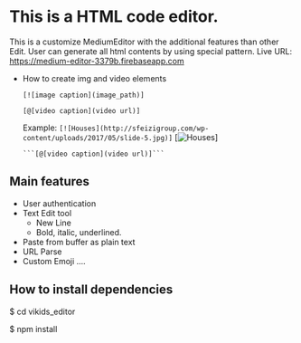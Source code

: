 # This is a HTML code editor.
This is a customize MediumEditor with the additional features than other Edit.
User can generate all html contents by using special pattern.
Live URL: https://medium-editor-3379b.firebaseapp.com
- How to create img and video elements 
            
    ```[![image caption](image_path)]```
    
    ```[@[video caption](video url)]```

    Example: 
      ```[![Houses](http://sfeizigroup.com/wp-content/uploads/2017/05/slide-5.jpg)]```
      [![Houses](http://sfeizigroup.com/wp-content/uploads/2017/05/slide-5.jpg)]

      ```[@[video caption](video url)]```

## Main features

- User authentication
- Text Edit tool
  - New Line
  - Bold, italic, underlined.
- Paste from buffer as plain text
- URL Parse
- Custom Emoji
....


## How to install dependencies

$ cd vikids_editor

$ npm install
 
